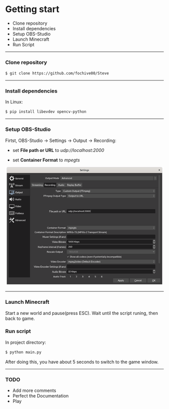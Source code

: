 # Getting start

 - Clone repository
 - Install dependencies
 - Setup OBS-Studio
 - Launch Minecraft
 - Run Script
***
### Clone repository
```sh
$ git clone https://github.com/fochive00/Steve
```
***

### Install dependencies
In Linux:
```sh
$ pip install libevdev opencv-python
```
***

### Setup OBS-Studio
Firtst, 
OBS-Studio -> Settings -> Output -> Recording:

 - set **File path or URL** to *udp://localhost:2000*

 - set **Container Format** to *mpegts*

![demo1](https://github.com/fochive00/Steve/raw/main/imgs/obs-studio-recording-setting.png)
***

### Launch Minecraft
Start a new world and pause(press ESC). Wait until the script runing, then back to game.

### Run script
In project directory:
```sh
$ python main.py
```

After doing this, you have about 5 seconds to switch to the game window.

***

### TODO
 - Add more comments
 - Perfect the Documentation
 - Play



